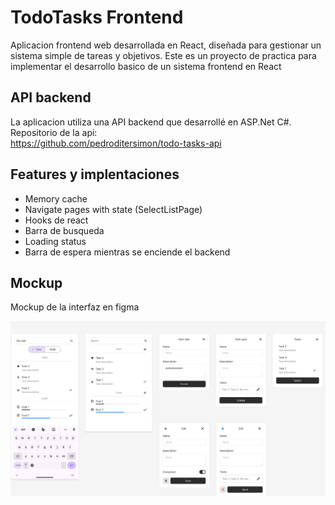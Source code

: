 # TodoTasks Frontend
Aplicacion frontend web desarrollada en React, diseñada para gestionar un sistema simple de tareas y objetivos.
Este es un proyecto de practica para implementar el desarrollo basico de un sistema frontend en React


## API backend
La aplicacion utiliza una API backend que desarrollé en ASP.Net C#.  
Repositorio de la api:  
https://github.com/pedroditersimon/todo-tasks-api

## Features y implentaciones
- Memory cache
- Navigate pages with state (SelectListPage)
- Hooks de react
- Barra de busqueda
- Loading status
- Barra de espera mientras se enciende el backend

## Mockup
Mockup de la interfaz en figma

![](./docs/mockup.png)